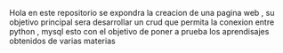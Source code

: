 Hola
en este repositorio se expondra la creacion de 
una pagina web , su objetivo principal sera desarrollar un crud que permita la conexion entre python , mysql 
esto con el objetivo de poner a prueba los aprendisajes obtenidos de varias materias 





